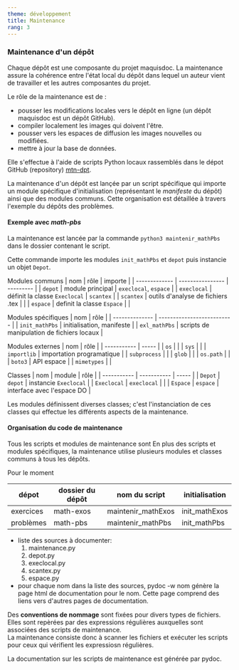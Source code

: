 ```yaml
---
theme: développement
title: Maintenance
rang: 3
---
```

### Maintenance d'un dépôt

Chaque dépôt est une composante du projet maquisdoc. La maintenance assure la cohérence entre l'état local du dépôt dans lequel un auteur vient de travailler et les autres composantes du projet.

Le rôle de la maintenance est de :

* pousser les modifications locales vers le dépôt en ligne (un dépôt maquisdoc est un dépôt GitHub).
* compiler localement les images qui doivent l'être.
* pousser vers les espaces de diffusion les images nouvelles ou modifiées.
* mettre à jour la base de données.

Elle s'effectue à l'aide de scripts Python locaux rassemblés dans le dépot GitHub (repository) [mtn-dpt](https://github.com/nicolair/mtn_dpt).

La maintenance d'un dépôt est lançée par un script spécifique qui importe un module spécifique d'initialisation (représentant le *manifeste* du dépôt) ainsi que des modules communs. Cette organisation est détaillée à travers l'exemple du dépôts des problèmes.

#### Exemple avec *math-pbs*
La maintenance est lancée par la commande
    `python3 maintenir_mathPbs`
dans le dossier contenant le script.

Cette commande importe les modules `init_mathPbs` et `depot` puis instancie un objet `Depot`.


Modules communs
| nom           | rôle             | importe |
| ------------- | ---------------- | --------- |
| `depot`       | module principal | `execlocal`, `espace` |
| `execlocal`   | définit la classe `Execlocal` | `scantex` |
| `scantex`     | outils d'analyse de fichiers .tex |     |
| `espace`      | definit la classe `Espace` |     |

Modules spécifiques
| nom            | rôle                       |
| -------------- | -------------------------- |
| `init_mathPbs` | initialisation, manifeste |
| `exl_mathPbs`  | scripts de manipulation de fichiers locaux |

Modules externes
| nom          | rôle  |
| -----------  | ----- |
| `os`         |       |
| `sys`        |       |
| `importlib`  | importation programatique |
| `subprocess` |       |
| `glob`       |       |
| `os.path`    |       |
| `boto3`      | API espace |
| `mimetypes`  |       |

Classes
| nom         | module      | rôle |
| ----------- | ----------- | ----- |
| `Depot`     | `depot`     | instancie `Execlocal` |
| `Execlocal` | `execlocal` |     |
| `Espace`    | `espace`    | interface avec l'espace DO |

Les modules définissent diverses classes; c'est l'instanciation de ces classes qui effectue les différents aspects de la maintenance.



#### Organisation du code de maintenance
Tous les scripts et modules de maintenance sont
En plus des scripts et modules spécifiques, la maintenance utilise plusieurs modules et classes communs à tous les dépôts.


Pour le moment

| dépot | dossier du dépôt | nom du script | initialisation |
| ----- | ---------------- | -----------  | ---------------|
| exercices | math-exos | maintenir_mathExos | init_mathExos |
| problèmes | math-pbs | maintenir_mathPbs | init_mathPbs |

- liste des sources à documenter:
    1. maintenance.py
    2. depot.py
    3. execlocal.py
    4. scantex.py
    5. espace.py
- pour chaque nom dans la liste des sources, 
    pydoc -w nom génère la page html de documentation pour le nom. Cette page comprend des liens vers d'autres pages de documentation.

Des **conventions de nommage** sont fixées pour divers types de fichiers. Elles sont repèrées par des expressions régulières auxquelles sont associées des scripts de maintenance.  
La maintenance consiste donc à scanner les fichiers et exécuter les scripts pour ceux qui vérifient les expressiosn régulières. 

La documentation sur les scripts de maintenance est générée par pydoc.
